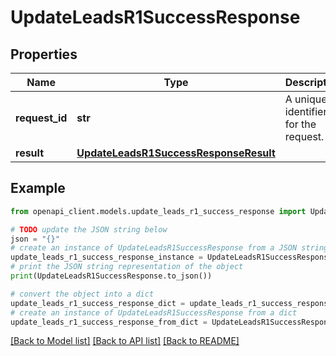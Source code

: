 # UpdateLeadsR1SuccessResponse


## Properties

Name | Type | Description | Notes
------------ | ------------- | ------------- | -------------
**request_id** | **str** | A unique identifier for the request. | 
**result** | [**UpdateLeadsR1SuccessResponseResult**](UpdateLeadsR1SuccessResponseResult.md) |  | 

## Example

```python
from openapi_client.models.update_leads_r1_success_response import UpdateLeadsR1SuccessResponse

# TODO update the JSON string below
json = "{}"
# create an instance of UpdateLeadsR1SuccessResponse from a JSON string
update_leads_r1_success_response_instance = UpdateLeadsR1SuccessResponse.from_json(json)
# print the JSON string representation of the object
print(UpdateLeadsR1SuccessResponse.to_json())

# convert the object into a dict
update_leads_r1_success_response_dict = update_leads_r1_success_response_instance.to_dict()
# create an instance of UpdateLeadsR1SuccessResponse from a dict
update_leads_r1_success_response_from_dict = UpdateLeadsR1SuccessResponse.from_dict(update_leads_r1_success_response_dict)
```
[[Back to Model list]](../README.md#documentation-for-models) [[Back to API list]](../README.md#documentation-for-api-endpoints) [[Back to README]](../README.md)


